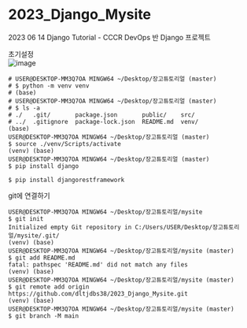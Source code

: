 # 2023_Django_Mysite
2023 06 14 Django Tutorial - CCCR DevOps 반 Django 프로젝트

초기설정   
![image](https://github.com/dltjdbs38/2023_Django_Mysite/assets/74050826/6f8e98db-1234-4eeb-8a40-eae38015648a)
```
# USER@DESKTOP-MM3Q7OA MINGW64 ~/Desktop/장고튜토리얼 (master)
# $ python -m venv venv
# (base)
# USER@DESKTOP-MM3Q7OA MINGW64 ~/Desktop/장고튜토리얼 (master)
# $ ls -a
# ./   .git/       package.json       public/    src/
# ../  .gitignore  package-lock.json  README.md  venv/
(base)
USER@DESKTOP-MM3Q7OA MINGW64 ~/Desktop/장고튜토리얼 (master)
$ source ./venv/Scripts/activate
(venv) (base)
USER@DESKTOP-MM3Q7OA MINGW64 ~/Desktop/장고튜토리얼 (master)
$ pip install django

$ pip install djangorestframework
```

git에 연결하기   
```
USER@DESKTOP-MM3Q7OA MINGW64 ~/Desktop/장고튜토리얼/mysite
$ git init
Initialized empty Git repository in C:/Users/USER/Desktop/장고튜토리얼/mysite/.git/
(venv) (base) 
USER@DESKTOP-MM3Q7OA MINGW64 ~/Desktop/장고튜토리얼/mysite (master)
$ git add README.md
fatal: pathspec 'README.md' did not match any files
(venv) (base)
USER@DESKTOP-MM3Q7OA MINGW64 ~/Desktop/장고튜토리얼/mysite (master)
$ git remote add origin https://github.com/dltjdbs38/2023_Django_Mysite.git
(venv) (base)
USER@DESKTOP-MM3Q7OA MINGW64 ~/Desktop/장고튜토리얼/mysite (master)
$ git branch -M main
```
